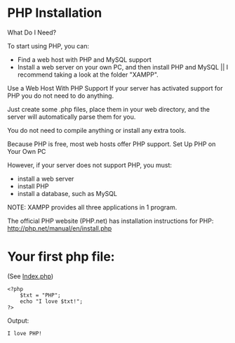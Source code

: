 # PHP Installation

What Do I Need?

To start using PHP, you can:
- Find a web host with PHP and MySQL support
- Install a web server on your own PC, and then install PHP and MySQL || I recommend taking a look at the folder "XAMPP".

Use a Web Host With PHP Support
If your server has activated support for PHP you do not need to do anything.

Just create some .php files, place them in your web directory, and the server will automatically parse them for you.

You do not need to compile anything or install any extra tools.

Because PHP is free, most web hosts offer PHP support.
Set Up PHP on Your Own PC

However, if your server does not support PHP, you must:
- install a web server
- install PHP
- install a database, such as MySQL

NOTE: XAMPP provides all three applications in 1 program.

The official PHP website (PHP.net) has installation instructions for PHP: http://php.net/manual/en/install.php

# Your first php file:
(See [Index.php](Index.php))
```
<?php
    $txt = "PHP";
    echo "I love $txt!";
?> 
```
Output:
```
I love PHP!
```
